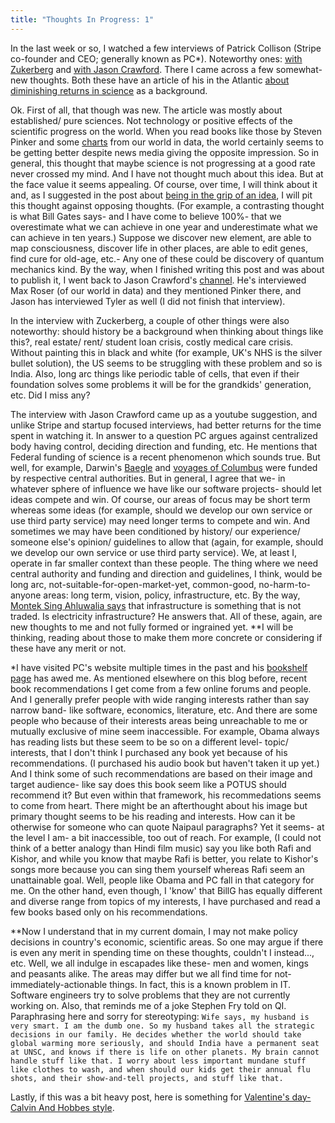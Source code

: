 ```yaml
---
title: "Thoughts In Progress: 1"
---
```

In the last week or so, I watched a few interviews of Patrick Collison (Stripe co-founder and CEO; generally known as PC*). Noteworthy ones: [with Zukerberg](https://www.youtube.com/watch?v=OuvrZFJLXSk) and [with Jason Crawford](https://www.youtube.com/watch?v=8rxS6kj5Zt0). There I came across a few somewhat-new thoughts. Both these have an article of his in the Atlantic [about diminishing returns in science](https://www.theatlantic.com/science/archive/2018/11/diminishing-returns-science/575665/) as a background. 

Ok. First of all, that though was new. The article was mostly about established/ pure sciences. Not technology or positive effects of the scientific progress on the world. When you read books like those by Steven Pinker and some [charts](https://ourworldindata.org/charts) from our world in data, the world certainly seems to be getting better despite news media giving the opposite impression. So in general, this thought that maybe science is not progressing at a good rate never crossed my mind. And I have not thought much about this idea. But at the face value it seems appealing. Of course, over time, I will think about it and, as I suggested in the post about [being in the grip of an idea](https://atul-atul.github.io/In-The-Grip-Of-An-Idea/), I will pit this thought against opposing thoughts. (For example, a contrasting thought is what Bill Gates says- and I have come to believe 100%- that we overestimate what we can achieve in one year and underestimate what we can achieve in ten years.) Suppose we discover new element, are able to map consciousness, discover life in other places, are able to edit genes, find cure for old-age, etc.- Any one of these could be discovery of quantum mechanics kind. By the way, when I finished writing this post and was about to publish it, I went back to Jason Crawford's [channel](https://www.youtube.com/@progressstudiesforyoungsch177/videos). He's interviewed Max Roser (of our world in data) and they mentioned Pinker there, and Jason has interviewed Tyler as well (I did not finish that interview).

In the interview with Zuckerberg, a couple of other things were also noteworthy: should history be a background when thinking about things like this?, real estate/ rent/ student loan crisis, costly medical care crisis. Without painting this in black and white (for example, UK's NHS is the silver bullet solution), the US seems to be struggling with these problem and so is India. Also, long arc things like periodic table of cells, that even if their foundation solves some problems it will be for the grandkids' generation, etc. Did I miss any?

The interview with Jason Crawford came up as a youtube suggestion, and unlike Stripe and startup focused interviews, had better returns for the time spent in watching it. In answer to a question PC argues against centralized body having control, deciding direction and funding, etc. He mentions that Federal funding of science is a recent phenomenon which sounds true. But well, for example, Darwin's [Baegle](https://en.wikipedia.org/wiki/Second_voyage_of_HMS_Beagle) and [voyages of Columbus](https://en.wikipedia.org/wiki/Voyages_of_Christopher_Columbus) were funded by respective central authorities. But in general, I agree that we- in whatever sphere of influence we have like our software projects- should let ideas compete and win. Of course, our areas of focus may be short term whereas some ideas (for example, should we develop our own service or use third party service) may need longer terms to compete and win. And sometimes we may have been conditioned by history/ our experience/ someone else's opinion/ guidelines to allow that (again, for example, should we develop our own service or use third party service). We, at least I, operate in far smaller context than these people. The thing where we need central authority and funding and direction and guidelines, I think, would be long arc, not-suitable-for-open-market-yet, common-good, no-harm-to-anyone areas: long term, vision, policy, infrastructure, etc. By the way, [Montek Sing Ahluwalia says](https://seenunseen.in/episodes/2022/7/11/episode-285-the-life-and-times-of-montek-singh-ahluwalia/) that infrastructure is something that is not traded. Is electricity infrastructure? He answers that. All of these, again, are new thoughts to me and not fully formed or ingrained yet. **I will be thinking, reading about those to make them more concrete or considering if these have any merit or not.

*I have visited PC's website multiple times in the past and his [bookshelf page](https://patrickcollison.com/bookshelf) has awed me. As mentioned elsewhere on this blog before, recent book recommendations I get come from a few online forums and people. And I generally prefer people with wide ranging interests rather than say narrow band- like software, economics, literature, etc. And there are some people who because of their interests areas being unreachable to me or  mutually exclusive of mine seem inaccessible. For example, Obama always has reading lists but these seem to be so on a different level- topic/ interests, that I don't think I purchased any book yet because of his recommendations. (I purchased his audio book but haven't taken it up yet.) And I think some of such recommendations are based on their image and target audience- like say does this book seem like a POTUS should recommend it? But even within that framework, his recommedations seems to come from heart. There might be an afterthought about his image but primary thought seems to be his reading and interests. How can it be otherwise for someone who can quote Naipaul paragraphs? Yet it seems- at the level I am- a bit inaccessible, too out of reach. For example, (I could not think of a better analogy than Hindi film music) say you like both Rafi and Kishor, and while you know that maybe Rafi is better,  you relate to Kishor's songs more because you can sing them yourself whereas Rafi seem an unattainable goal. Well, people like Obama and PC fall in that category for me. On the other hand, even though, I 'know' that BillG has equally different and diverse range from topics of my interests, I have purchased and read a few books based only on his recommendations.

**Now I understand that in my current domain, I may not make policy decisions in country's economic, scientific areas. So one may argue if there is even any merit in spending time on these thoughts, couldn't I instead..., etc. Well, we all indulge in escapades like these- men and women, kings and peasants alike. The areas may differ but we all find time for not-immediately-actionable things. In fact, this is a known problem in IT. Software engineers try to solve problems that they are not currently working on. Also, that reminds me of a joke Stephen Fry told on QI. Paraphrasing here and sorry for stereotyping: `Wife says, my husband is very smart. I am the dumb one. So my husband takes all the strategic decisions in our family. He decides whether the world should take global warming more seriously, and should India have a permanent seat at UNSC, and knows if there is life on other planets. My brain cannot handle stuff like that. I worry about less important mundane stuff like clothes to wash, and when should our kids get their annual flu shots, and their show-and-tell projects, and stuff like that.`

Lastly, if this was a bit heavy post, here is something for [Valentine's day- Calvin And Hobbes style](https://www.gocomics.com/comics/lists/1660283/calvin-and-hobbes-valentines-day).